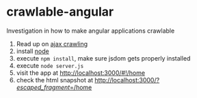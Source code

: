 crawlable-angular
=================

Investigation in how to make angular applications crawlable

  1. Read up on [ajax crawling](https://developers.google.com/webmasters/ajax-crawling/docs/specification)
  2. install [node](http://nodejs.org/)
  3. execute `npm install`, make sure jsdom gets properly installed
  4. execute `node server.js`
  5. visit the app at [http://localhost:3000/#!/home](http://localhost:3000/#!/home)
  6. check the html snapshot at [http://localhost:3000/?_escaped_fragment_=/home](http://localhost:3000/?_escaped_fragment_=/home)
